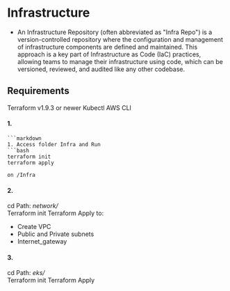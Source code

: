 # Infrastructure

  - An Infrastructure Repository (often abbreviated as "Infra Repo") is a version-controlled repository where the configuration and management of infrastructure components are defined and maintained. This approach is a key part of Infrastructure as Code (IaC) practices, allowing teams to manage their infrastructure using code, which can be versioned, reviewed, and audited like any other codebase.

## Requirements
  Terraform v1.9.3 or newer
  Kubectl
  AWS CLI



#### 1.
    ```markdown
    1. Access folder Infra and Run 
    ```bash
    terraform init 
    terraform apply 
    
    on /Infra



#### 2.
cd Path: *network/*  
Terraform init
Terraform Apply to:
 - Create VPC 
 - Public and Private subnets
 - Internet_gateway

#### 3.
cd Path: *eks/*  
Terraform init
Terraform Apply
